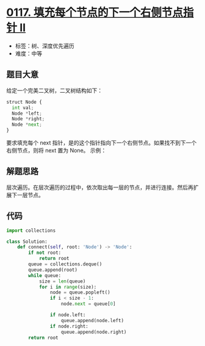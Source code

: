 # [0117. 填充每个节点的下一个右侧节点指针 II](https://leetcode-cn.com/problems/populating-next-right-pointers-in-each-node-ii/)

- 标签：树、深度优先遍历
- 难度：中等

## 题目大意

给定一个完美二叉树，二叉树结构如下：

```Python
struct Node {
  int val;
  Node *left;
  Node *right;
  Node *next;
}
```

要求填充每个 next 指针，是的这个指针指向下一个右侧节点。如果找不到下一个右侧节点，则将 next 置为 None。
示例：

## 解题思路

层次遍历。在层次遍历的过程中，依次取出每一层的节点，并进行连接。然后再扩展下一层节点。

## 代码

```Python
import collections

class Solution:
    def connect(self, root: 'Node') -> 'Node':
        if not root:
            return root
        queue = collections.deque()
        queue.append(root)
        while queue:
            size = len(queue)
            for i in range(size):
                node = queue.popleft()
                if i < size - 1:
                    node.next = queue[0]

                if node.left:
                    queue.append(node.left)
                if node.right:
                    queue.append(node.right)
        return root
```

